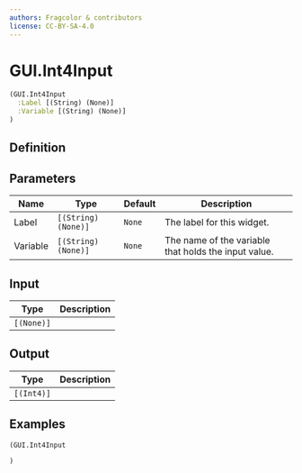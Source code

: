 ```yaml
---
authors: Fragcolor & contributors
license: CC-BY-SA-4.0
---
```



# GUI.Int4Input

```clojure
(GUI.Int4Input
  :Label [(String) (None)]
  :Variable [(String) (None)]
)
```


## Definition




## Parameters

| Name | Type | Default | Description |
|------|------|---------|-------------|
| Label | `[(String) (None)]` | `None` | The label for this widget. |
| Variable | `[(String) (None)]` | `None` | The name of the variable that holds the input value. |


## Input

| Type | Description |
|------|-------------|
| `[(None)]` |  |


## Output

| Type | Description |
|------|-------------|
| `[(Int4)]` |  |


## Examples

```clojure
(GUI.Int4Input

)
```
